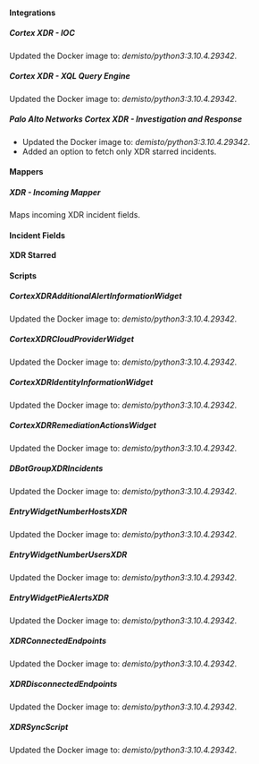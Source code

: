 
#### Integrations
##### Cortex XDR - IOC
Updated the Docker image to: *demisto/python3:3.10.4.29342*.
##### Cortex XDR - XQL Query Engine
Updated the Docker image to: *demisto/python3:3.10.4.29342*.
##### Palo Alto Networks Cortex XDR - Investigation and Response
- Updated the Docker image to: *demisto/python3:3.10.4.29342*.
- Added an option to fetch only XDR starred incidents.



#### Mappers
##### XDR - Incoming Mapper
Maps incoming XDR incident fields.

#### Incident Fields
**XDR Starred**

#### Scripts
##### CortexXDRAdditionalAlertInformationWidget
Updated the Docker image to: *demisto/python3:3.10.4.29342*.

##### CortexXDRCloudProviderWidget
Updated the Docker image to: *demisto/python3:3.10.4.29342*.

##### CortexXDRIdentityInformationWidget
Updated the Docker image to: *demisto/python3:3.10.4.29342*.

##### CortexXDRRemediationActionsWidget
Updated the Docker image to: *demisto/python3:3.10.4.29342*.

##### DBotGroupXDRIncidents
Updated the Docker image to: *demisto/python3:3.10.4.29342*.

##### EntryWidgetNumberHostsXDR
Updated the Docker image to: *demisto/python3:3.10.4.29342*.

##### EntryWidgetNumberUsersXDR
Updated the Docker image to: *demisto/python3:3.10.4.29342*.

##### EntryWidgetPieAlertsXDR
Updated the Docker image to: *demisto/python3:3.10.4.29342*.

##### XDRConnectedEndpoints
Updated the Docker image to: *demisto/python3:3.10.4.29342*.

##### XDRDisconnectedEndpoints
Updated the Docker image to: *demisto/python3:3.10.4.29342*.

##### XDRSyncScript
Updated the Docker image to: *demisto/python3:3.10.4.29342*.
